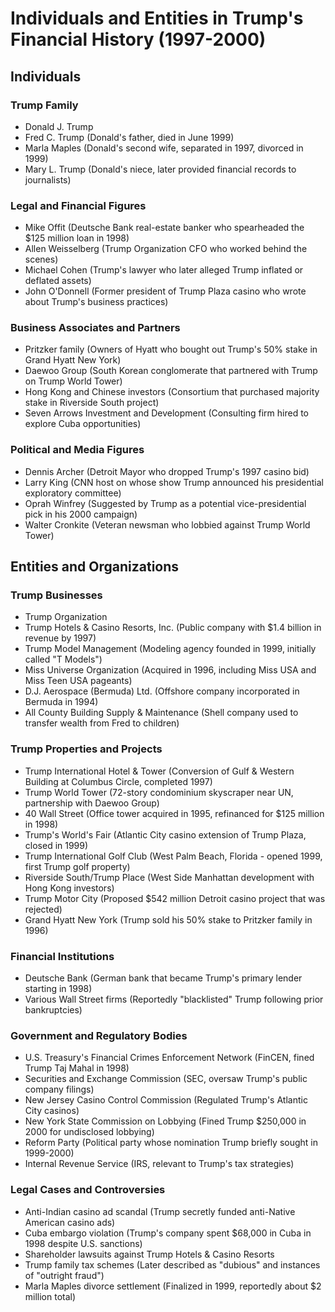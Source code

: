 # Individuals and Entities in Trump's Financial History (1997-2000)

## Individuals

### Trump Family
- Donald J. Trump
- Fred C. Trump (Donald's father, died in June 1999)
- Marla Maples (Donald's second wife, separated in 1997, divorced in 1999)
- Mary L. Trump (Donald's niece, later provided financial records to journalists)

### Legal and Financial Figures
- Mike Offit (Deutsche Bank real-estate banker who spearheaded the $125 million loan in 1998)
- Allen Weisselberg (Trump Organization CFO who worked behind the scenes)
- Michael Cohen (Trump's lawyer who later alleged Trump inflated or deflated assets)
- John O'Donnell (Former president of Trump Plaza casino who wrote about Trump's business practices)

### Business Associates and Partners
- Pritzker family (Owners of Hyatt who bought out Trump's 50% stake in Grand Hyatt New York)
- Daewoo Group (South Korean conglomerate that partnered with Trump on Trump World Tower)
- Hong Kong and Chinese investors (Consortium that purchased majority stake in Riverside South project)
- Seven Arrows Investment and Development (Consulting firm hired to explore Cuba opportunities)

### Political and Media Figures
- Dennis Archer (Detroit Mayor who dropped Trump's 1997 casino bid)
- Larry King (CNN host on whose show Trump announced his presidential exploratory committee)
- Oprah Winfrey (Suggested by Trump as a potential vice-presidential pick in his 2000 campaign)
- Walter Cronkite (Veteran newsman who lobbied against Trump World Tower)

## Entities and Organizations

### Trump Businesses
- Trump Organization
- Trump Hotels & Casino Resorts, Inc. (Public company with $1.4 billion in revenue by 1997)
- Trump Model Management (Modeling agency founded in 1999, initially called "T Models")
- Miss Universe Organization (Acquired in 1996, including Miss USA and Miss Teen USA pageants)
- D.J. Aerospace (Bermuda) Ltd. (Offshore company incorporated in Bermuda in 1994)
- All County Building Supply & Maintenance (Shell company used to transfer wealth from Fred to children)

### Trump Properties and Projects
- Trump International Hotel & Tower (Conversion of Gulf & Western Building at Columbus Circle, completed 1997)
- Trump World Tower (72-story condominium skyscraper near UN, partnership with Daewoo Group)
- 40 Wall Street (Office tower acquired in 1995, refinanced for $125 million in 1998)
- Trump's World's Fair (Atlantic City casino extension of Trump Plaza, closed in 1999)
- Trump International Golf Club (West Palm Beach, Florida - opened 1999, first Trump golf property)
- Riverside South/Trump Place (West Side Manhattan development with Hong Kong investors)
- Trump Motor City (Proposed $542 million Detroit casino project that was rejected)
- Grand Hyatt New York (Trump sold his 50% stake to Pritzker family in 1996)

### Financial Institutions
- Deutsche Bank (German bank that became Trump's primary lender starting in 1998)
- Various Wall Street firms (Reportedly "blacklisted" Trump following prior bankruptcies)

### Government and Regulatory Bodies
- U.S. Treasury's Financial Crimes Enforcement Network (FinCEN, fined Trump Taj Mahal in 1998)
- Securities and Exchange Commission (SEC, oversaw Trump's public company filings)
- New Jersey Casino Control Commission (Regulated Trump's Atlantic City casinos)
- New York State Commission on Lobbying (Fined Trump $250,000 in 2000 for undisclosed lobbying)
- Reform Party (Political party whose nomination Trump briefly sought in 1999-2000)
- Internal Revenue Service (IRS, relevant to Trump's tax strategies)

### Legal Cases and Controversies
- Anti-Indian casino ad scandal (Trump secretly funded anti-Native American casino ads)
- Cuba embargo violation (Trump's company spent $68,000 in Cuba in 1998 despite U.S. sanctions)
- Shareholder lawsuits against Trump Hotels & Casino Resorts
- Trump family tax schemes (Later described as "dubious" and instances of "outright fraud")
- Marla Maples divorce settlement (Finalized in 1999, reportedly about $2 million total)
